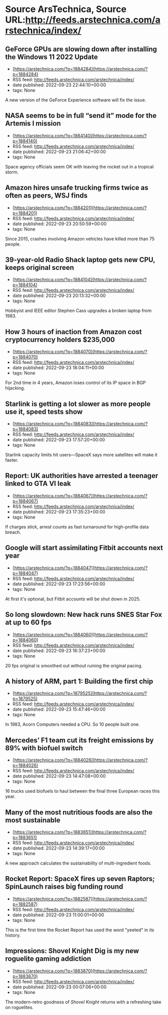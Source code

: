 # Source ArsTechnica, Source URL:http://feeds.arstechnica.com/arstechnica/index/

## GeForce GPUs are slowing down after installing the Windows 11 2022 Update
 - [https://arstechnica.com/?p=1884284](https://arstechnica.com/?p=1884284)
 - RSS feed: http://feeds.arstechnica.com/arstechnica/index/
 - date published: 2022-09-23 22:44:10+00:00
 - tags: None

A new version of the GeForce Experience software will fix the issue.

## NASA seems to be in full “send it” mode for the Artemis I mission
 - [https://arstechnica.com/?p=1884140](https://arstechnica.com/?p=1884140)
 - RSS feed: http://feeds.arstechnica.com/arstechnica/index/
 - date published: 2022-09-23 21:06:42+00:00
 - tags: None

Space agency officials seem OK with leaving the rocket out in a tropical storm.

## Amazon hires unsafe trucking firms twice as often as peers, WSJ finds
 - [https://arstechnica.com/?p=1884201](https://arstechnica.com/?p=1884201)
 - RSS feed: http://feeds.arstechnica.com/arstechnica/index/
 - date published: 2022-09-23 20:50:59+00:00
 - tags: None

Since 2015, crashes involving Amazon vehicles have killed more than 75 people.

## 39-year-old Radio Shack laptop gets new CPU, keeps original screen
 - [https://arstechnica.com/?p=1884104](https://arstechnica.com/?p=1884104)
 - RSS feed: http://feeds.arstechnica.com/arstechnica/index/
 - date published: 2022-09-23 20:13:32+00:00
 - tags: None

Hobbyist and IEEE editor Stephen Cass upgrades a broken laptop from 1983.

## How 3 hours of inaction from Amazon cost cryptocurrency holders $235,000
 - [https://arstechnica.com/?p=1884070](https://arstechnica.com/?p=1884070)
 - RSS feed: http://feeds.arstechnica.com/arstechnica/index/
 - date published: 2022-09-23 18:04:11+00:00
 - tags: None

For 2nd time in 4 years, Amazon loses control of its IP space in BGP hijacking.

## Starlink is getting a lot slower as more people use it, speed tests show
 - [https://arstechnica.com/?p=1884083](https://arstechnica.com/?p=1884083)
 - RSS feed: http://feeds.arstechnica.com/arstechnica/index/
 - date published: 2022-09-23 17:57:20+00:00
 - tags: None

Starlink capacity limits hit users—SpaceX says more satellites will make it faster.

## Report: UK authorities have arrested a teenager linked to GTA VI leak
 - [https://arstechnica.com/?p=1884067](https://arstechnica.com/?p=1884067)
 - RSS feed: http://feeds.arstechnica.com/arstechnica/index/
 - date published: 2022-09-23 17:35:23+00:00
 - tags: None

If charges stick, arrest counts as fast turnaround for high-profile data breach.

## Google will start assimilating Fitbit accounts next year
 - [https://arstechnica.com/?p=1884047](https://arstechnica.com/?p=1884047)
 - RSS feed: http://feeds.arstechnica.com/arstechnica/index/
 - date published: 2022-09-23 17:23:56+00:00
 - tags: None

At first it's optional, but Fitbit accounts will be shut down in 2025.

## So long slowdown: New hack runs SNES Star Fox at up to 60 fps
 - [https://arstechnica.com/?p=1884060](https://arstechnica.com/?p=1884060)
 - RSS feed: http://feeds.arstechnica.com/arstechnica/index/
 - date published: 2022-09-23 16:37:23+00:00
 - tags: None

20 fps original is smoothed out without ruining the original pacing.

## A history of ARM, part 1: Building the first chip
 - [https://arstechnica.com/?p=1879525](https://arstechnica.com/?p=1879525)
 - RSS feed: http://feeds.arstechnica.com/arstechnica/index/
 - date published: 2022-09-23 15:47:46+00:00
 - tags: None

In 1983, Acorn Computers needed a CPU. So 10 people built one.

## Mercedes’ F1 team cut its freight emissions by 89% with biofuel switch
 - [https://arstechnica.com/?p=1884026](https://arstechnica.com/?p=1884026)
 - RSS feed: http://feeds.arstechnica.com/arstechnica/index/
 - date published: 2022-09-23 14:47:08+00:00
 - tags: None

16 trucks used biofuels to haul between the final three European races this year.

## Many of the most nutritious foods are also the most sustainable
 - [https://arstechnica.com/?p=1883651](https://arstechnica.com/?p=1883651)
 - RSS feed: http://feeds.arstechnica.com/arstechnica/index/
 - date published: 2022-09-23 14:39:17+00:00
 - tags: None

A new approach calculates the sustainability of multi-ingredient foods.

## Rocket Report: SpaceX fires up seven Raptors; SpinLaunch raises big funding round
 - [https://arstechnica.com/?p=1882587](https://arstechnica.com/?p=1882587)
 - RSS feed: http://feeds.arstechnica.com/arstechnica/index/
 - date published: 2022-09-23 11:00:01+00:00
 - tags: None

This is the first time the Rocket Report has used the word "yeeted" in its history.

## Impressions: Shovel Knight Dig is my new roguelite gaming addiction
 - [https://arstechnica.com/?p=1883870](https://arstechnica.com/?p=1883870)
 - RSS feed: http://feeds.arstechnica.com/arstechnica/index/
 - date published: 2022-09-23 00:07:06+00:00
 - tags: None

The modern-retro goodness of <em>Shovel Knight</em> returns with a refreshing take on roguelites.
